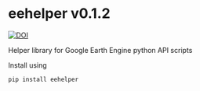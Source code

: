 # eehelper v0.1.2

[![DOI](https://zenodo.org/badge/252678920.svg)](https://zenodo.org/badge/latestdoi/252678920)

Helper library for Google Earth Engine python API scripts

Install using 

`pip install eehelper`
